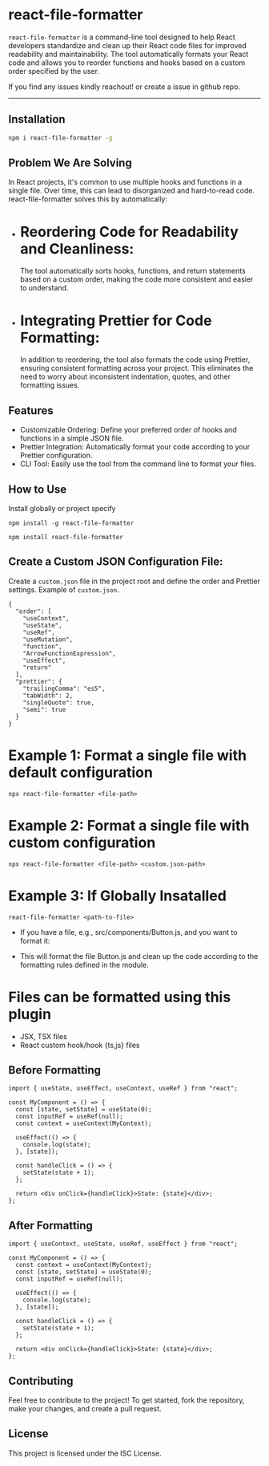 # react-file-formatter

`react-file-formatter` is a command-line tool designed to help React developers standardize and clean up their React code files for improved readability and maintainability. The tool automatically formats your React code and allows you to reorder functions and hooks based on a custom order specified by the user.

If you find any issues kindly reachout! or create a issue in github repo.

---

## Installation

<!-- You don’t need to install this package globally. You can use it directly with `npx` from the command line: -->

```bash
npm i react-file-formatter -g
```

## Problem We Are Solving

In React projects, it's common to use multiple hooks and functions in a single file. Over time, this can lead to disorganized and hard-to-read code. react-file-formatter solves this by automatically:

- # Reordering Code for Readability and Cleanliness:

  The tool automatically sorts hooks, functions, and return statements based on a custom order, making the code more consistent and easier to understand.

- # Integrating Prettier for Code Formatting:
  In addition to reordering, the tool also formats the code using Prettier, ensuring consistent formatting across your project. This eliminates the need to worry about inconsistent indentation, quotes, and other formatting issues.

## Features

- Customizable Ordering: Define your preferred order of hooks and functions in a simple JSON file.
- Prettier Integration: Automatically format your code according to your Prettier configuration.
- CLI Tool: Easily use the tool from the command line to format your files.

## How to Use

Install globally or project specify

```
npm install -g react-file-formatter

npm install react-file-formatter
```

## Create a Custom JSON Configuration File:

Create a `custom.json` file in the project root and define the order and Prettier settings.
Example of `custom.json`.

```
{
  "order": [
    "useContext",
    "useState",
    "useRef",
    "useMutation",
    "function",
    "ArrowFunctionExpression",
    "useEffect",
    "return"
  ],
  "prettier": {
    "trailingComma": "es5",
    "tabWidth": 2,
    "singleQuote": true,
    "semi": true
  }
}

```

# Example 1: Format a single file with default configuration

```
npx react-file-formatter <file-path>
```

# Example 2: Format a single file with custom configuration

```
npx react-file-formatter <file-path> <custom.json-path>
```

# Example 3: If Globally Insatalled

```
react-file-formatter <path-to-file>
```

- If you have a file, e.g., src/components/Button.js, and you want to format it:

- This will format the file Button.js and clean up the code according to the formatting rules defined in the module.

# Files can be formatted using this plugin

- JSX, TSX files
- React custom hook/hook {ts,js} files

## Before Formatting

```
import { useState, useEffect, useContext, useRef } from "react";

const MyComponent = () => {
  const [state, setState] = useState(0);
  const inputRef = useRef(null);
  const context = useContext(MyContext);

  useEffect(() => {
    console.log(state);
  }, [state]);

  const handleClick = () => {
    setState(state + 1);
  };

  return <div onClick={handleClick}>State: {state}</div>;
};
```

## After Formatting

```
import { useContext, useState, useRef, useEffect } from "react";

const MyComponent = () => {
  const context = useContext(MyContext);
  const [state, setState] = useState(0);
  const inputRef = useRef(null);

  useEffect(() => {
    console.log(state);
  }, [state]);

  const handleClick = () => {
    setState(state + 1);
  };

  return <div onClick={handleClick}>State: {state}</div>;
};
```

## Contributing

Feel free to contribute to the project! To get started, fork the repository, make your changes, and create a pull request.

## License

This project is licensed under the ISC License.
